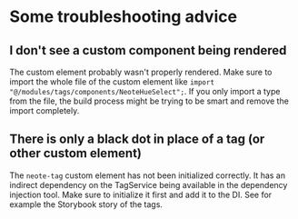 # Some troubleshooting advice

## I don't see a custom component being rendered

The custom element probably wasn't properly rendered. Make sure to import the whole file of the custom element like `import "@/modules/tags/components/NeoteHueSelect";`. If you only import a type from the file, the build process might be trying to be smart and remove the import completely.

## There is only a black dot in place of a tag (or other custom element)

The `neote-tag` custom element has not been initialized correctly. It has an indirect dependency on the TagService being available in the dependency injection tool. Make sure to initialize it first and add it to the DI. See for example the Storybook story of the tags.